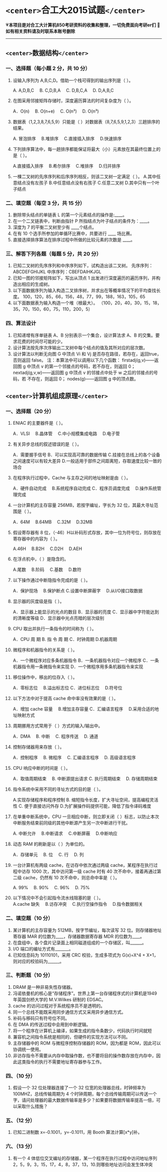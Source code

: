 # `<center>`合工大2015试题`</center>`




💗**本项目是对合工大计算机850考研资料的收集和整理，一切免费面向考研er们**
💌**如有相关资料请及时联系本账号删除**

---

## `<center>`数据结构`</center>`

### 一、选择题（每小题 2 分，共 10 分）

1. 设输入序列为 A,B,C,D。借助一个栈可得到的输出序列是（ ）。  

   A. A,D,B,C&emsp; B. C,D,B,A &emsp;C. D,B,C,A &emsp;D. D,A,B,C

2. 在图采用邻接矩阵存储时，深度遍历算法的时间复杂度为（ ）。  

   A．O(n)&emsp; B. O(n+e) &emsp;C. O(n²)&emsp; D. O(n³) 

3. 数据表（1,2,3,8,7,6,5,9）只能是（ ）对数据表（8,7,6,5,9,1,2,3）三趟排序的结果。  

   A. 冒泡排序&emsp; B.堆排序&emsp; C.直接插入排序&emsp; D.快速排序

4. 下列排序算法中，每一趟排序都能保证将最大（小）元素放在其最终位置上的是（ ）。  

   A.直接插入排序&emsp; B.希尔排序&emsp; C.堆排序&emsp; D.归并排序

5. 一棵二叉树的先序序列和后序序列相反，则该二叉树一定满足（ ）。
   A.其中任意结点没有左孩子
   B.中任意结点没有右孩子
   C.任意二叉树
   D.其中只有一个叶子结点

### 二、填空题（每空 3 分，共 15 分）

1. 删除带头结点的单链表 L 的第一个元素结点的操作是:____。
2. 在一个二叉链表中，判断由指针 P 所指结点为叶子结点的条件为：____。
3. 深度为 7 的平衡二叉树至少有 ____个结点。
4. 在有 10 个选手所参加的单循环比赛中，共要进行 ____ 场比赛。
5. 直接选择排序算法在排序过程中所做的比较元素的次数是 ____。

### 三、解答下列各题（每题 5 分，共 20 分）

1. 已知二叉树的先序序列和中序序列如下，试构造出该二叉树。
   先序序列：ABCDEFGHIJKL
   中序序列：CBEFDAIHKJGL
2. 已知一图的邻接矩阵如下，写出从顶点 1 出发进行深度遍历的遍历序列，并构造出相应的生成树。
3. 以下面数据序列为输入构造二叉排序树，并求出在等概率情况下的平均查找长度。
   100，120，85，66，156，48，77，99，188，163，105，65
4. 以下面数据表为输入构造一个堆（根最大）。
   （100，20，40，30，15，18，35，70，150，60，75，110，200，5）

### 四、算法设计

1. 已知递增有序单链表 A、B 分别表示一个集合，设计算法求 A、B 的交集。要求花费的时间尽可能的少。
2. 设计算法按先序次序输出二叉树中每个结点的值及其所对应的层次数。
3. 设计算法以判断无向图 G 中顶点 Vi 和 Vj 是否存在路径，若存在，返回true，否则返回 false。
   注：本算法中可以调用以下几个函数：
   firstadj(g,v)——返回图 g 中顶点 v 的第一个邻接点的号码，若不存在，则返回 0；
   nextadj(g,v,w)——返回图 g 中顶点 v 的邻接点中处于 w 之后的邻接点的号码，若 不存在，则返回 0；
   nodes(g)——返回图 g 中的顶点数。

## `<center>`计算机组成原理`</center>`

### 一、选择题（20 分）

1. ENIAC 的主要器件是（ ）。  

   A．VLSI &emsp;B.晶体管 &emsp;C.中小规模集成电路 &emsp;D.电子管

2. 有关异步总线的叙述错误的是（ ）。

   A．需要握手信号
   B．可以实现高可靠的数据传输
   C.挂接在总线上的各个设备之间速度可以有较大差异
   D.一般适用于部件之间距离短，存取速度比较一致的场合

3. 在程序执行过程中，Cache 与主存之间的地址映射是由（ ）。

   A．硬件自动完成&emsp; B.系统程序自动完成
   C．程序员调度完成&emsp; D.操作系统管理完成

4. 一台计算机的主存容量 256MB，若按字编址，字长为 32 位，其最大寻址范围是（ ）。

   A．64M &emsp;B.64MB &emsp;C.32M&emsp; D.32MB

5. 假设寄存器有 8 位，（-46）H以补码形式存放，其中一位为符号位，则存放在寄存器中的内容为（ ）。

   A.46H &emsp;B.B2H &emsp;C.D2H &emsp;D.AEH

6. 在浮点机中，（ ）是隐含的。

   A.尾数 &emsp;B.阶码 &emsp;C.基数 &emsp;D.数符

7. 以下操作通过中断隐指令完成的是（ ）。

   A．保护现场 &emsp;B.保护断点
   C.设置中断屏蔽字&emsp; D.从I/O接口取数据

8. 显示器的灰度级是指（ ）。

   A．显示器上能显示的光点的数目
   B．显示器的亮度
   C．显示器中字符能达到的清晰度等级
   D．显示器中光点亮暗的层次级别

9. CPU 取出并执行一条指令的时间称为（ ）。

   A．CPU 周 期 B. 指 令 周 期
   C．时钟周期 D.机器周期

10. 微程序和机器指令的关系是（ ）。

    A．一个微程序对应多条机器指令
    B．一条机器指令对应一个微程序
    C．一条机器指令用一条微指令来实现
    D．一个微程序用多条机器指令来实现

11. 移位操作中，移出的位存入（ ）。

    A．零标志位&emsp; B.溢出标志位
    C．进位标志位 &emsp;D.符号位

12. 以下方法中对于提高 cache 命中率没有效果的是（ ）。

    A．增加 cache 容量&emsp; B.增加主存容量
    C．汇编语言程序&emsp; D.采用合适的地址映射方式

13. 周期挪用方式常用于（ ）方式的输入/输出中。

    A．DMA &emsp;B. 中断&emsp; C. 程序传送 &emsp;D. 通道

14. 控制存储器用来存放（ ）。

    A．控制程序 &emsp;B. 微程序 &emsp;C. 汇编语言程序 &emsp;D. 高级语言程序

15. CPU 响应中断的时间是（ ）。

    A．取值周期结束 &emsp;B. 中断源提出请求
    C. 执行周期结束 &emsp;D. 存储周期结束

16. 指令系统中采用不同的寻址方式的目的是（ ）。

    A.实现存储程序和程序控制
    B. 缩短指令长度，扩大寻址空间，提高编程灵活性
    C. 便于直接访问外存
    D.为扩展操作码提供可能，降低了指令译码难度

17. 在单重中断系统中，CPU 一旦相应中断，则立即关闭（ ）标志，以防止本次中断服务结束前同级的其他中断源产生另一次中断进行干扰。

    A. 中断允许 &emsp;B.中断请求&emsp; C.中断屏蔽 &emsp;D.中断响应

18. 动态 RAM 的刷新是以（ ）为单位的。

    A．存储单元 &emsp;B. 位&emsp; C. 行&emsp; D. 列

19. 一台计算机有两级 cache，在访存中依次通过两级 cache，某程序在执行过程中访存 1000 次，其中访问第一级 cache 时有 40 次不命中，接着再通过第二级 cache，仍然有 10 次不命中，则总命中率是（ ）。  

    A. 99% &emsp;B. 90%&emsp; C. 96% &emsp;D. 75%

20. 以下情况中不会引起指令流水线阻塞的是（ ）。  
    A.cache 缺失 &emsp;B.访存冲突&emsp; C.执行空操作指令&emsp; D.指令数据相关

### 二、填空题（10 分）

1. 某计算机的主存容量为 512MB，按字节编址，每次读写 32 位。则存储器地址寄存器 MAR 的位数为____，存储器数据寄存器 MDR 的位数为____。
2. 在盘组中，各个盘片记录面上相同磁道组成的一个存储区，叫______。
3. I/O 端口的编址方式有_______。
4. 已知信息码为 10110101，采用 CRC 校验，生成多项式为 G(x)=X^4 + X+1，则对应的校验码为______。

### 三、判断题（10 分）

1. DRAM 是一种非易失性存储器。
2. 冯诺依曼机的核心是“存储程序”。世界上第一台存储程序式的计算机是1949 年英国剑桥大学的 M.V.Wilkes 研制的 EDSAC。
3. cache 的访问过程对于系统程序员不是透明的。
4. 同一个总线不能既采用同步通信方式又采用异步通信方式。
5. 补码与移码只有符号位不同。
6. 在 DMA 的传送过程中会用到中断逻辑。
7. 将一个程序在计算机上编译，如果生成的指令条数少，代码执行时间就短
8. 兼容机之间指令系统是相同的，但硬件的实现方法可以不同。
9. 主存储器中的 ROM 与微程序控制存储器的 ROM，因为都是 ROM，因此可以协调统一使用。
10. 非访存指令不需要从内存中取操作数，也不要将目的操作数存放在内存中，因此这类指令的执行不需要地址寄存器参与工作。

### 四、（10 分）

1. 假设一个 32 位处理器连接了一个 32 位宽的处理器总线，时钟频率为 100MHZ，总线传输周期为 4 个时钟周期，每个总线传输周期可以传送一个字，请问处理器的最大数据传输率是多少？如果要将数据传输率提高一倍，可以采取什么措施？

### 五、（12 分）

1. 已知二进制数 x=-0.1001，y=-0.1011，用 Booth 算法计算[x*y]补。

### 六、（13 分）

1. 有一个 4 体低位交叉编址的存储器，某一个程序在执行过程中访问地址序列 2，5，9，3，15，17，4，8，37，13，10.则哪些地址访问会发生体冲突

